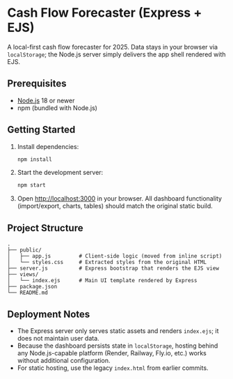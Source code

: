# Cash Flow Forecaster (Express + EJS)

A local-first cash flow forecaster for 2025. Data stays in your browser via `localStorage`; the Node.js server simply delivers the app shell rendered with EJS.

## Prerequisites
- [Node.js](https://nodejs.org/) 18 or newer
- npm (bundled with Node.js)

## Getting Started
1. Install dependencies:
   ```bash
   npm install
   ```
2. Start the development server:
   ```bash
   npm start
   ```
3. Open [http://localhost:3000](http://localhost:3000) in your browser. All dashboard functionality (import/export, charts, tables) should match the original static build.

## Project Structure
```
.
├── public/
│   ├── app.js         # Client-side logic (moved from inline script)
│   └── styles.css     # Extracted styles from the original HTML
├── server.js          # Express bootstrap that renders the EJS view
├── views/
│   └── index.ejs      # Main UI template rendered by Express
├── package.json
└── README.md
```

## Deployment Notes
- The Express server only serves static assets and renders `index.ejs`; it does not maintain user data.
- Because the dashboard persists state in `localStorage`, hosting behind any Node.js-capable platform (Render, Railway, Fly.io, etc.) works without additional configuration.
- For static hosting, use the legacy `index.html` from earlier commits.
